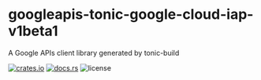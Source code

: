 # googleapis-tonic-google-cloud-iap-v1beta1

A Google APIs client library generated by tonic-build

[![crates.io](https://img.shields.io/crates/v/googleapis-tonic-google-cloud-iap-v1beta1)](https://crates.io/crates/googleapis-tonic-google-cloud-iap-v1beta1)
[![docs.rs](https://img.shields.io/docsrs/googleapis-tonic-google-cloud-iap-v1beta1)](https://docs.rs/googleapis-tonic-google-cloud-iap-v1beta1)
![license](https://img.shields.io/crates/l/googleapis-tonic-google-cloud-iap-v1beta1)
